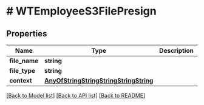 # # WTEmployeeS3FilePresign

## Properties

Name | Type | Description | Notes
------------ | ------------- | ------------- | -------------
**file_name** | **string** |  |
**file_type** | **string** |  |
**context** | [**AnyOfStringStringStringStringString**](AnyOfStringStringStringStringString.md) |  |

[[Back to Model list]](../../README.md#models) [[Back to API list]](../../README.md#endpoints) [[Back to README]](../../README.md)
